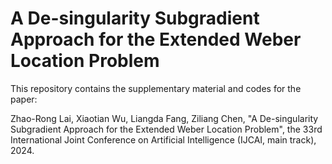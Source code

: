 #  A De-singularity Subgradient Approach for the Extended Weber Location Problem
This repository contains the supplementary material and codes for the paper: 

Zhao-Rong Lai, Xiaotian Wu, Liangda Fang, Ziliang Chen, "A De-singularity Subgradient Approach for the Extended Weber Location Problem", the 33rd International Joint Conference on Artificial Intelligence (IJCAI, main track), 2024.
